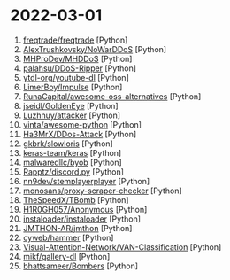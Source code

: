 # 2022-03-01

1. [freqtrade/freqtrade](https://github.com/freqtrade/freqtrade "Free, open source crypto trading bot") [Python]
2. [AlexTrushkovsky/NoWarDDoS](https://github.com/AlexTrushkovsky/NoWarDDoS "DDoS Russian websites to help Ukraine to win this hybrid war") [Python]
3. [MHProDev/MHDDoS](https://github.com/MHProDev/MHDDoS "Best DDoS Attack Script Python3, Cyber Attack With 40 Methods") [Python]
4. [palahsu/DDoS-Ripper](https://github.com/palahsu/DDoS-Ripper "DDos Ripper a Distributable Denied-of-Service (DDOS) attack server that cuts off targets or surrounding infrastructure in a flood of Internet traffic") [Python]
5. [ytdl-org/youtube-dl](https://github.com/ytdl-org/youtube-dl "Command-line program to download videos from YouTube.com and other video sites") [Python]
6. [LimerBoy/Impulse](https://github.com/LimerBoy/Impulse "💣 Impulse Denial-of-service ToolKit") [Python]
7. [RunaCapital/awesome-oss-alternatives](https://github.com/RunaCapital/awesome-oss-alternatives "Awesome list of open-source startup alternatives to well-known SaaS products 🚀") [Python]
8. [jseidl/GoldenEye](https://github.com/jseidl/GoldenEye "GoldenEye Layer 7 (KeepAlive+NoCache) DoS Test Tool") [Python]
9. [Luzhnuy/attacker](https://github.com/Luzhnuy/attacker "") [Python]
10. [vinta/awesome-python](https://github.com/vinta/awesome-python "A curated list of awesome Python frameworks, libraries, software and resources") [Python]
11. [Ha3MrX/DDos-Attack](https://github.com/Ha3MrX/DDos-Attack "DDos-Attack Is A Python script online Attack") [Python]
12. [gkbrk/slowloris](https://github.com/gkbrk/slowloris "Low bandwidth DoS tool. Slowloris rewrite in Python.") [Python]
13. [keras-team/keras](https://github.com/keras-team/keras "Deep Learning for humans") [Python]
14. [malwaredllc/byob](https://github.com/malwaredllc/byob "An open-source post-exploitation framework for students, researchers and developers.") [Python]
15. [Rapptz/discord.py](https://github.com/Rapptz/discord.py "An API wrapper for Discord written in Python.") [Python]
16. [nn9dev/stemplayerplayer](https://github.com/nn9dev/stemplayerplayer "A Player for Kanye West's Stem Player. Sort of an emulator.") [Python]
17. [monosans/proxy-scraper-checker](https://github.com/monosans/proxy-scraper-checker "HTTP, SOCKS4, SOCKS5 proxies scraper and checker with rich functionality.") [Python]
18. [TheSpeedX/TBomb](https://github.com/TheSpeedX/TBomb "This is a SMS And Call Bomber For Linux And Termux") [Python]
19. [H1R0GH057/Anonymous](https://github.com/H1R0GH057/Anonymous "") [Python]
20. [instaloader/instaloader](https://github.com/instaloader/instaloader "Download pictures (or videos) along with their captions and other metadata from Instagram.") [Python]
21. [JMTHON-AR/jmthon](https://github.com/JMTHON-AR/jmthon "Telegram userbot in Arabic language speed and fast it import of catuserbot with some addition enjoy") [Python]
22. [cyweb/hammer](https://github.com/cyweb/hammer "Hammer DDos Script - Python 3") [Python]
23. [Visual-Attention-Network/VAN-Classification](https://github.com/Visual-Attention-Network/VAN-Classification "") [Python]
24. [mikf/gallery-dl](https://github.com/mikf/gallery-dl "Command-line program to download image galleries and collections from several image hosting sites") [Python]
25. [bhattsameer/Bombers](https://github.com/bhattsameer/Bombers "SMS/Email/Whatsapp/Twitter/Instagram bombers Collection 💣💣💣 💥 Also added collection of some Fake SMS utilities which helps in skip phone number based SMS verification by using a temporary phone number that acts like a proxy.") [Python]
